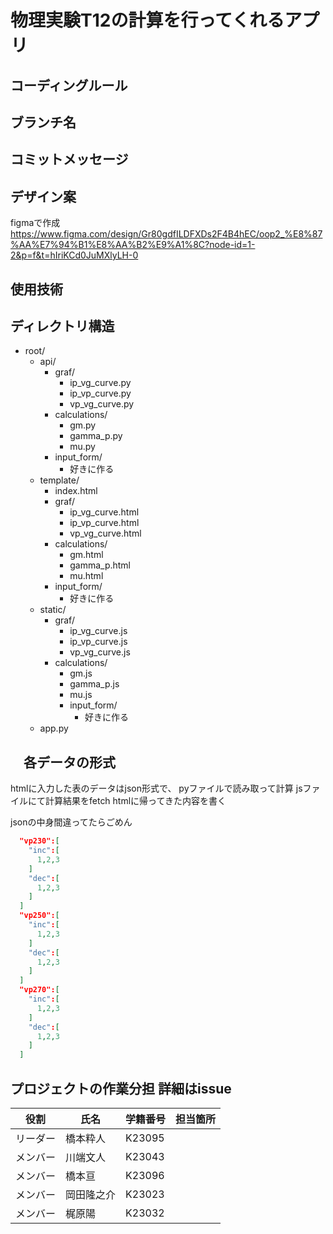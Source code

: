 # 物理実験T12の計算を行ってくれるアプリ

## コーディングルール

## ブランチ名

## コミットメッセージ

## デザイン案

figmaで作成
<https://www.figma.com/design/Gr80gdfILDFXDs2F4B4hEC/oop2_%E8%87%AA%E7%94%B1%E8%AA%B2%E9%A1%8C?node-id=1-2&p=f&t=hIriKCd0JuMXlyLH-0>

## 使用技術

## ディレクトリ構造

- root/
  - api/
    - graf/
      - ip_vg_curve.py
      - ip_vp_curve.py
      - vp_vg_curve.py
    - calculations/
      - gm.py
      - gamma_p.py
      - mu.py
    - input_form/
      - 好きに作る
  - template/
    - index.html
    - graf/
      - ip_vg_curve.html
      - ip_vp_curve.html
      - vp_vg_curve.html
    - calculations/
      - gm.html
      - gamma_p.html
      - mu.html
    - input_form/
      - 好きに作る
  - static/
    - graf/
      - ip_vg_curve.js
      - ip_vp_curve.js
      - vp_vg_curve.js
    - calculations/
      - gm.js
      - gamma_p.js
      - mu.js
      - input_form/
        - 好きに作る
  - app.py

## 　各データの形式

  htmlに入力した表のデータはjson形式で、
  pyファイルで読み取って計算
  jsファイルにて計算結果をfetch
  htmlに帰ってきた内容を書く

  jsonの中身間違ってたらごめん

  ```json
    "vp230":[
      "inc":[
        1,2,3
      ]
      "dec":[
        1,2,3
      ]
    ]
    "vp250":[
      "inc":[
        1,2,3
      ]
      "dec":[
        1,2,3
      ]
    ]
    "vp270":[
      "inc":[
        1,2,3
      ]
      "dec":[
        1,2,3
      ]
    ]
  ```

## プロジェクトの作業分担 詳細はissue

| 役割 | 氏名 | 学籍番号 | 担当箇所 | 
| -------------- | -------------- | ----------- | -------------------------------------- | 
| リーダー | 橋本粋人 | K23095 |   |  |  
| メンバー | 川端文人 | K23043 |   |  |  
| メンバー | 橋本亘 | K23096 |   |  |  
| メンバー | 岡田隆之介 | K23023 |   |  |  
| メンバー | 梶原陽 | K23032 |   |  |  

